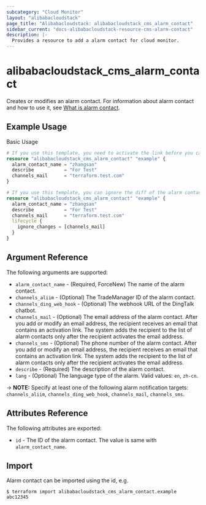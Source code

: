 ```yaml
---
subcategory: "Cloud Monitor"
layout: "alibabacloudstack"
page_title: "Alibabacloudstack: alibabacloudstack_cms_alarm_contact"
sidebar_current: "docs-alibabacloudstack-resource-cms-alarm-contact"
description: |-
  Provides a resource to add a alarm contact for cloud monitor.
---
```


# alibabacloudstack\_cms\_alarm\_contact

Creates or modifies an alarm contact. For information about alarm contact and how to use it, see [What is alarm contact](https://www.alibabacloud.com/help/en/doc-detail/114923.htm).



## Example Usage

Basic Usage

```terraform
# If you use this template, you need to activate the link before you can return to the alarm contact information, otherwise diff will appear in terraform. So please confirm the activation link as soon as possible.
resource "alibabacloudstack_cms_alarm_contact" "example" {
  alarm_contact_name = "zhangsan"
  describe           = "For Test"
  channels_mail      = "terraform.test.com"
}
```

```terraform
# If you use this template, you can ignore the diff of the alarm contact information by `lifestyle`. We recommend the above usage and activate the link in time.
resource "alibabacloudstack_cms_alarm_contact" "example" {
  alarm_contact_name = "zhangsan"
  describe           = "For Test"
  channels_mail      = "terraform.test.com"
  lifecycle {
    ignore_changes = [channels_mail]
  }
}
```

## Argument Reference

The following arguments are supported:

* `alarm_contact_name` - (Required, ForceNew) The name of the alarm contact.
* `channels_aliim` - (Optional) The TradeManager ID of the alarm contact.
* `channels_ding_web_hook` - (Optional) The webhook URL of the DingTalk chatbot.
* `channels_mail` - (Optional) The email address of the alarm contact. After you add or modify an email address, the recipient receives an email that contains an activation link. The system adds the recipient to the list of alarm contacts only after the recipient activates the email address.
* `channels_sms` - (Optional) The phone number of the alarm contact. After you add or modify an email address, the recipient receives an email that contains an activation link. The system adds the recipient to the list of alarm contacts only after the recipient activates the email address.
* `describe` - (Required) The description of the alarm contact.
* `lang` - (Optional) The language type of the alarm. Valid values: `en`, `zh-cn`.

-> **NOTE:** Specify at least one of the following alarm notification targets: `channels_aliim`, `channels_ding_web_hook`, `channels_mail`, `channels_sms`.

## Attributes Reference

The following attributes are exported:

* `id` - The ID of the alarm contact. The value is same with `alarm_contact_name`.

## Import

Alarm contact can be imported using the id, e.g.

```
$ terraform import alibabacloudstack_cms_alarm_contact.example abc12345
```
